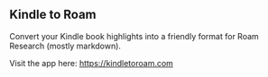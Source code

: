 ## Kindle to Roam

Convert your Kindle book highlights into a friendly format for Roam Research (mostly markdown).

Visit the app here: https://kindletoroam.com
